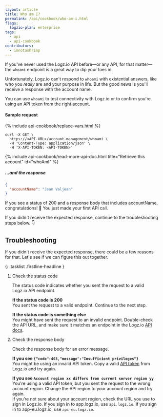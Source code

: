 ```yaml
---
layout: article
title: Who am I?
permalink: /api/cookbook/who-am-i.html
flags:
  logzio-plan: enterprise
tags:
  - api
  - api-cookbook
contributors:
  - imnotashrimp
---
```


If you've never used the Logz.io API before—or any API, for that matter—the `whoami` endpoint is a great way to dip your toes in.

Unfortunately, Logz.io can't respond to `whoami` with existential answers, like who you _really_ are and your purpose in life.
But the good news is you'll receive a response with the account name.

You can use `whoami` to test connectivity with Logz.io or to confirm you're using an API token from the right account.

#### Sample request

{% include api-cookbook/replace-vars.html %}

```shell
curl -X GET \
  https://<API-URL>/account-management/whoami \
  -H 'Content-Type: application/json' \
  -H 'X-API-TOKEN: <API-TOKEN>'
```

{% include api-cookbook/read-more-api-doc.html title="Retrieve this account" id="whoAmI" %}

##### ...and the response

```json
{
  "accountName": "Jean Valjean"
}
```

If you see a status of 200 and a response body that includes accountName, congratulations! 🎉 You just made your first API call.

If you didn't receive the expected response, continue to the troubleshooting steps below. 👇

## Troubleshooting

If you didn't receive the expected response, there could be a few reasons for that.
Let's see if we can figure this out together.

{: .tasklist .firstline-headline }
1. Check the status code

    The status code indicates whether you sent the request to a valid Logz.io API endpoint.

    **If the status code is 200** <br />
    You sent the request to a valid endpoint.
    Continue to the next step.

    **If the status code is something else** <br />
    You might have sent the request to an invalid endpoint.
    Double-check the API URL, and make sure it matches an endpoint in the Logz.io [API docs]({{site.baseurl}}/api/).

2. Check the response body

    Check the response body for an error message.

    **If you see `{"code":403,"message":"Insufficient privileges"}`** <br />
    You might be using an invalid API token.
    Copy a valid [API token](https://app.logz.io/#/dashboard/settings/api-tokens) from Logz.io and try again.

    **If you see `Account region xx differs from current server region yy`** <br />
    You're using a valid API token, but you sent the request to the wrong account region.
    Change the API region to your account region and try again. <br />
    If you’re not sure about your account region, check the URL you use to sign in Logz.io. If you sign in to app.logz.io, use `api.logz.io`. If you sign in to app-eu.logz.io, use `api-eu.logz.io`.
